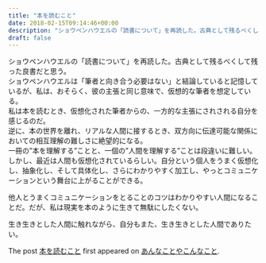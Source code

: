 ```yaml
---
title: "本を読むこと"
date: 2018-02-15T09:14:46+00:00
description: "ショウペンハウエルの「読書について」を再読した。古典として残るべくして残った良書だと思う。 ショウペンハウエルは「筆者と向き合う必要はない」と結論していると記憶しているが、私は、おそらく、彼の主張と同じ意味で、仮想的な筆 ..."
draft: false
---
```


ショウペンハウエルの「読書について」を再読した。古典として残るべくして残った良書だと思う。  
ショウペンハウエルは「筆者と向き合う必要はない」と結論していると記憶しているが、私は、おそらく、彼の主張と同じ意味で、仮想的な筆者を想定している。  
私は本を読むとき、仮想化された筆者からの、一方的な主張にされされる自分を感じるのだ。  
逆に、本の世界を離れ、リアルな人間に接するとき、双方向に伝達可能な関係においての相互理解の難しさに絶望的になる。  
一冊の”本を理解する”ことと、一個の”人間を理解する”ことは段違いに難しい。  
しかし、最近は人間も仮想化されているらしい。自分という個人をうまく仮想化し、抽象化し、そして具体化し、さらにわかりやすく加工し、やっとコミュニケーションという舞台に上がることができる。

他人とうまくコミュニケーションをとることのコツはわかりやすい人間になることだ。だが、私は現実を本のように生きて無駄にしたくない。

生き生きとした人間に触れながら、自分もまた、生き生きとした人間でありたい。

The post [本を読むこと](https://blog.cfw4.tokyo/wordpress/776/) first appeared on [あんなことやこんなこと](https://blog.cfw4.tokyo).